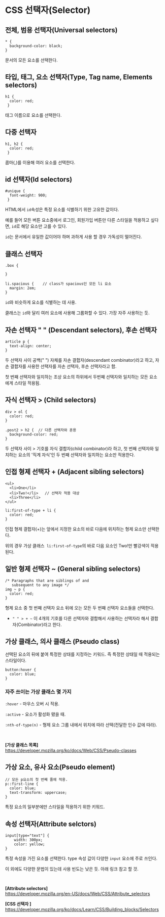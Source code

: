 # CSS 선택자(Selector)

## 전체, 범용 선택자(Universal selectors)

```
* { 
  background-color: black;
}
```
문서의 모든 요소를 선택한다.

## 타입, 태그, 요소 선택자(Type, Tag name, Elements selectors)

```
h1 {
  color: red;
 }
 ```

태그 이름으로 요소를 선택한다.

## 다중 선택자
```
h1, h2 {
  color: red;
 }
 ```
콤마(,)를 이용해 여러 요소를 선택한다.

## id 선택자(Id selectors)
```
#unique {
  font-weight: 900;
 }
```
HTML에서 `id`속성은 특정 요소를 식별하기 위한 고유한 값이다.

예를 들어 모든 버튼 요소중에서 로그인, 회원가입 버튼만 다른 스타일을 적용하고 싶다면, `id`로 해당 요소만 고를 수 있다.

`id`는 문서에서 유일한 값이어야 하며 과하게 사용 할 경우 가독성이 떨어진다.

## 클래스 선택자
```
.box { 
  
}

li.spacious {    // class가 spacious인 모든 li 요소
  margin: 2em;
}
```
```id```와 비슷하게 요소를 식별하는 데 사용. 

클래스는 ```id```와 달리 여러 요소에 사용해 그룹화할 수 있다. 가장 자주 사용하는 듯.


## 자손 선택자 " " (Descendant selectors), 후손 선택자
```
article p {
  text-align: center;
}
```
두 선택자 사이 공백(" ") 자체를 자손 결합자(descendant combinator)라고 하고, 자손 결합자를 사용한 선택자를 자손 선택자, 후손 선택자라고 함.

첫 번째 선택자와 일치하는 조상 요소의 하위에서 두번째 선택자와 일치하는 모든 요소에게 스타일 적용됨.

## 자식 선택자 > (Child selectors)
```
div > ol {
  color: red;
} 

.post2 > h2 {  // 다른 선택자와 혼용
  background-color: red;
}
```
두 선택자 사이 > 기호를 자식 결합자(child combinator)라 하고, 첫 번째 선택자와 일치하는 요소의 '직계 자식'인 두 번째 선택자와 일치하는 요소만 적용한다.


## 인접 형제 선택자 + (Adjacent sibling selectors)
```
<ul>
  <li>One</li>
  <li>Two!</li>   // 선택자 적용 대상
  <li>Three</li>
</ul>

li:first-of-type + li {
  color: red;
}
```

인접 형제 결합자(+)는 앞에서 지정한 요소의 바로 다음에 위치하는 형제 요소만 선택한다. 

위의 경우 가상 클래스``` li:first-of-type```의 바로 다음 요소인 Two!만 빨강색이 적용된다.

## 일반 형제 선택자 ~ (General sibling selectors)
```
/* Paragraphs that are siblings of and
   subsequent to any image */
img ~ p {
  color: red;
}
```
형제 요소 중 첫 번째 선택자 요소 뒤에 오는 모든 두 번째 선택자 요소들을 선택한다.

+ ```" " > + ~``` 이 4개의 기호를 다른 선택자와 결합해서 사용하는 선택자라 해서 결합자(Combinator)라고 한다.

## 가상 클래스, 의사 클래스 (Pseudo class)

선택된 요소의 뒤에 붙여 특정한 상태를 지정하는 키워드. 즉 특정한 상태일 때 적용되는 스타일이다.
```
button:hover {  
  color: blue;
}
```
### 자주 쓰이는 가상 클래스 몇 가지

```:hover``` - 마우스 오버 시 적용.

```:active``` - 요소가 활성화 됐을 때.

```:nth-of-type(n)``` - 형제 요소 그룹 내에서 위치에 따라 선택(전달한 인수 값에 따라).

<br>

**[가상 클래스 목록]** <br>
https://developer.mozilla.org/ko/docs/Web/CSS/Pseudo-classes
  

## 가상 요소, 유사 요소(Pseudo element)
```
// 모든 p요소의 첫 번째 줄에 적용.
p::first-line {
  color: blue;
  text-transform: uppercase;
}
```
특정 요소의 일부분에만 스타일을 적용하기 위한 키워드.

## 속성 선택자(Attribute selctors)
```
input[type="text"] {
    width: 300px;
    color: yellow;
}
```
특정 속성을 가진 요소를 선택한다. type 속성 값이 다양한 ```input``` 요소에 주로 쓰인다.

이 외에도 다양한 문법이 있는데 사용 빈도는 낮은 듯. 아래 링크 참고 할 것.

<br>

**[Attribute selectors]** <br>
https://developer.mozilla.org/en-US/docs/Web/CSS/Attribute_selectors


**[CSS 선택자 ]** <br>
https://developer.mozilla.org/ko/docs/Learn/CSS/Building_blocks/Selectors

